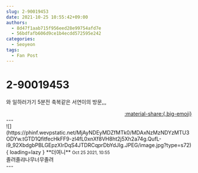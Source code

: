 ```yaml
---
slug: 2-90019453
date: 2021-10-25 10:55:42+09:00
authors:
  - 8d47f1aab715f956eed28e99754afd7e
  - 56bdfafb606d9ce1b4ecdd572595e242
categories:
  - Seoyeon
tags:
  - Fan Post
---
```


# 2-90019453

<div class="post-container" markdown="1">
<div class="content-container md-sidebar__scrollwrap" markdown="1">

와 일하러가기 5분전 축복같은 서연이의 방문,,,

</div>
</div>

<div style="text-align: right;" markdown="1">
<a href="https://weverse.io/fromis9/fanpost/2-90019453" style="text-align: right;">:material-share:{.big-emoji}</a>
</div>
---

<div class="comments-container md-sidebar__scrollwrap" markdown="1">
<div class="comment" markdown="1">
<div class='id-container' markdown="1">
![](https://phinf.wevpstatic.net/MjAyNDEyMDZfMTk0/MDAxNzMzNDYzMTU3ODYw.tGTD1QfitfecHkFF9-zI4fL0xnXf8VH8ht2j5Xh2a74g.QufL-i9_92XbdgbPBLGEpzXIrDqS4JTDRCqprDbYdJIg.JPEG/image.jpg?type=s72){ loading=lazy }
**<span class="artist">더여니</span>** <small>Oct 25 2021, 10:55</small><br>
</div>
<div class='comment-body' markdown="1">
졸려졸랴나무너무졸려
</div>
</div>
</div>
---
